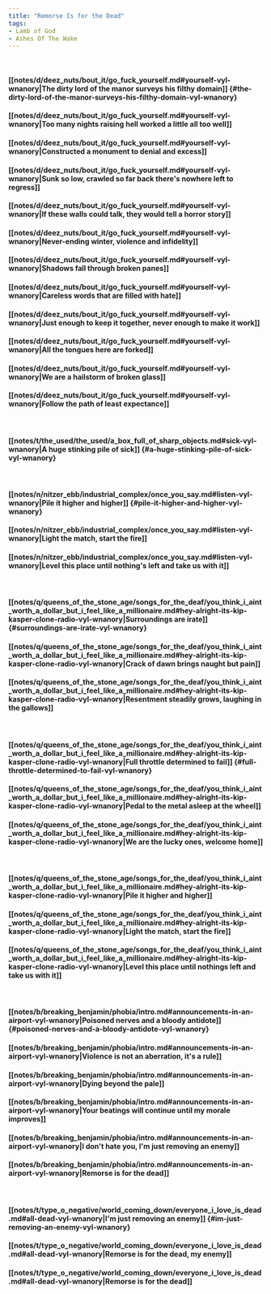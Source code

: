 ```yaml
---
title: "Remorse Is for the Dead"
tags:
- Lamb of God
- Ashes Of The Wake
---
```

&nbsp;
#### [[notes/d/deez_nuts/bout_it/go_fuck_yourself.md#yourself-vyl-wnanory|The dirty lord of the manor surveys his filthy domain]] {#the-dirty-lord-of-the-manor-surveys-his-filthy-domain-vyl-wnanory}
#### [[notes/d/deez_nuts/bout_it/go_fuck_yourself.md#yourself-vyl-wnanory|Too many nights raising hell worked a little all too well]]
#### [[notes/d/deez_nuts/bout_it/go_fuck_yourself.md#yourself-vyl-wnanory|Constructed a monument to denial and excess]]
#### [[notes/d/deez_nuts/bout_it/go_fuck_yourself.md#yourself-vyl-wnanory|Sunk so low, crawled so far back there's nowhere left to regress]]
#### [[notes/d/deez_nuts/bout_it/go_fuck_yourself.md#yourself-vyl-wnanory|If these walls could talk, they would tell a horror story]]
#### [[notes/d/deez_nuts/bout_it/go_fuck_yourself.md#yourself-vyl-wnanory|Never-ending winter, violence and infidelity]]
#### [[notes/d/deez_nuts/bout_it/go_fuck_yourself.md#yourself-vyl-wnanory|Shadows fall through broken panes]]
#### [[notes/d/deez_nuts/bout_it/go_fuck_yourself.md#yourself-vyl-wnanory|Careless words that are filled with hate]]
#### [[notes/d/deez_nuts/bout_it/go_fuck_yourself.md#yourself-vyl-wnanory|Just enough to keep it together, never enough to make it work]]
#### [[notes/d/deez_nuts/bout_it/go_fuck_yourself.md#yourself-vyl-wnanory|All the tongues here are forked]]
#### [[notes/d/deez_nuts/bout_it/go_fuck_yourself.md#yourself-vyl-wnanory|We are a hailstorm of broken glass]]
#### [[notes/d/deez_nuts/bout_it/go_fuck_yourself.md#yourself-vyl-wnanory|Follow the path of least expectance]]
&nbsp;
#### [[notes/t/the_used/the_used/a_box_full_of_sharp_objects.md#sick-vyl-wnanory|A huge stinking pile of sick]] {#a-huge-stinking-pile-of-sick-vyl-wnanory}
&nbsp;
#### [[notes/n/nitzer_ebb/industrial_complex/once_you_say.md#listen-vyl-wnanory|Pile it higher and higher]] {#pile-it-higher-and-higher-vyl-wnanory}
#### [[notes/n/nitzer_ebb/industrial_complex/once_you_say.md#listen-vyl-wnanory|Light the match, start the fire]]
#### [[notes/n/nitzer_ebb/industrial_complex/once_you_say.md#listen-vyl-wnanory|Level this place until nothing's left and take us with it]]
&nbsp;
#### [[notes/q/queens_of_the_stone_age/songs_for_the_deaf/you_think_i_aint_worth_a_dollar_but_i_feel_like_a_millionaire.md#hey-alright-its-kip-kasper-clone-radio-vyl-wnanory|Surroundings are irate]] {#surroundings-are-irate-vyl-wnanory}
#### [[notes/q/queens_of_the_stone_age/songs_for_the_deaf/you_think_i_aint_worth_a_dollar_but_i_feel_like_a_millionaire.md#hey-alright-its-kip-kasper-clone-radio-vyl-wnanory|Crack of dawn brings naught but pain]]
#### [[notes/q/queens_of_the_stone_age/songs_for_the_deaf/you_think_i_aint_worth_a_dollar_but_i_feel_like_a_millionaire.md#hey-alright-its-kip-kasper-clone-radio-vyl-wnanory|Resentment steadily grows, laughing in the gallows]]
&nbsp;
#### [[notes/q/queens_of_the_stone_age/songs_for_the_deaf/you_think_i_aint_worth_a_dollar_but_i_feel_like_a_millionaire.md#hey-alright-its-kip-kasper-clone-radio-vyl-wnanory|Full throttle determined to fail]] {#full-throttle-determined-to-fail-vyl-wnanory}
#### [[notes/q/queens_of_the_stone_age/songs_for_the_deaf/you_think_i_aint_worth_a_dollar_but_i_feel_like_a_millionaire.md#hey-alright-its-kip-kasper-clone-radio-vyl-wnanory|Pedal to the metal asleep at the wheel]]
#### [[notes/q/queens_of_the_stone_age/songs_for_the_deaf/you_think_i_aint_worth_a_dollar_but_i_feel_like_a_millionaire.md#hey-alright-its-kip-kasper-clone-radio-vyl-wnanory|We are the lucky ones, welcome home]]
&nbsp;
#### [[notes/q/queens_of_the_stone_age/songs_for_the_deaf/you_think_i_aint_worth_a_dollar_but_i_feel_like_a_millionaire.md#hey-alright-its-kip-kasper-clone-radio-vyl-wnanory|Pile it higher and higher]]
#### [[notes/q/queens_of_the_stone_age/songs_for_the_deaf/you_think_i_aint_worth_a_dollar_but_i_feel_like_a_millionaire.md#hey-alright-its-kip-kasper-clone-radio-vyl-wnanory|Light the match, start the fire]]
#### [[notes/q/queens_of_the_stone_age/songs_for_the_deaf/you_think_i_aint_worth_a_dollar_but_i_feel_like_a_millionaire.md#hey-alright-its-kip-kasper-clone-radio-vyl-wnanory|Level this place until nothings left and take us with it]]
&nbsp;
#### [[notes/b/breaking_benjamin/phobia/intro.md#announcements-in-an-airport-vyl-wnanory|Poisoned nerves and a bloody antidote]] {#poisoned-nerves-and-a-bloody-antidote-vyl-wnanory}
#### [[notes/b/breaking_benjamin/phobia/intro.md#announcements-in-an-airport-vyl-wnanory|Violence is not an aberration, it's a rule]]
#### [[notes/b/breaking_benjamin/phobia/intro.md#announcements-in-an-airport-vyl-wnanory|Dying beyond the pale]]
#### [[notes/b/breaking_benjamin/phobia/intro.md#announcements-in-an-airport-vyl-wnanory|Your beatings will continue until my morale improves]]
#### [[notes/b/breaking_benjamin/phobia/intro.md#announcements-in-an-airport-vyl-wnanory|I don't hate you, I'm just removing an enemy]]
#### [[notes/b/breaking_benjamin/phobia/intro.md#announcements-in-an-airport-vyl-wnanory|Remorse is for the dead]]
&nbsp;
#### [[notes/t/type_o_negative/world_coming_down/everyone_i_love_is_dead.md#all-dead-vyl-wnanory|I'm just removing an enemy]] {#im-just-removing-an-enemy-vyl-wnanory}
#### [[notes/t/type_o_negative/world_coming_down/everyone_i_love_is_dead.md#all-dead-vyl-wnanory|Remorse is for the dead, my enemy]]
#### [[notes/t/type_o_negative/world_coming_down/everyone_i_love_is_dead.md#all-dead-vyl-wnanory|Remorse is for the dead]]
